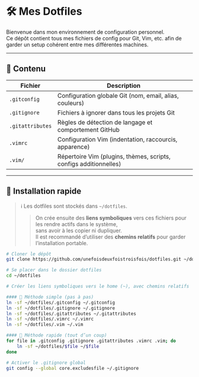 # 🛠️ Mes Dotfiles

Bienvenue dans mon environnement de configuration personnel.  
Ce dépôt contient tous mes fichiers de config pour Git, Vim, etc. afin de garder un setup cohérent entre mes différentes machines.

---

## 📁 Contenu

| Fichier           | Description |
|-------------------|-------------|
| `.gitconfig`      | Configuration globale Git (nom, email, alias, couleurs) |
| `.gitignore`      | Fichiers à ignorer dans tous les projets Git |
| `.gitattributes`  | Règles de détection de langage et comportement GitHub |
| `.vimrc`          | Configuration Vim (indentation, raccourcis, apparence) |
| `.vim/`           | Répertoire Vim (plugins, thèmes, scripts, configs additionnelles) |

---

## 🚀 Installation rapide

> ℹ️ Les dotfiles sont stockés dans `~/dotfiles`.
> > On crée ensuite des **liens symboliques** vers ces fichiers pour les rendre actifs dans le système,  
> sans avoir à les copier ni dupliquer.  
> Il est recommandé d’utiliser des **chemins relatifs** pour garder l’installation portable.

```bash
# Cloner le dépôt
git clone https://github.com/unefoisdeuxfoistroisfois/dotfiles.git ~/dotfiles

# Se placer dans le dossier dotfiles
cd ~/dotfiles

# Créer les liens symboliques vers le home (~), avec chemins relatifs

#### 🔹 Méthode simple (pas à pas)
ln -sf ~/dotfiles/.gitconfig ~/.gitconfig
ln -sf ~/dotfiles/.gitignore ~/.gitignore
ln -sf ~/dotfiles/.gitattributes ~/.gitattributes
ln -sf ~/dotfiles/.vimrc ~/.vimrc
ln -sf ~/dotfiles/.vim ~/.vim

#### 🔹 Méthode rapide (tout d’un coup)
for file in .gitconfig .gitignore .gitattributes .vimrc .vim; do
    ln -sf ~/dotfiles/$file ~/$file
done

# Activer le .gitignore global
git config --global core.excludesfile ~/.gitignore
